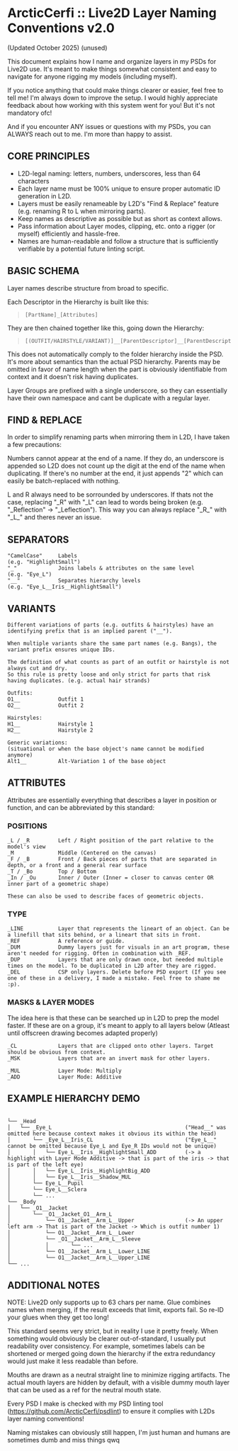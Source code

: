 # ArcticCerfi :: Live2D Layer Naming Conventions v2.0

(Updated October 2025) (unused)

This document explains how I name and organize layers in my PSDs for Live2D use.
It's meant to make things somewhat consistent and easy to navigate for anyone rigging my models (including myself).

If you notice anything that could make things clearer or easier, feel free to tell me! I'm always down to improve the setup.
I would highly appreciate feedback about how working with this system went for you! But it's not mandatory ofc!

And if you encounter ANY issues or questions with my PSDs, you can ALWAYS reach out to me. I'm more than happy to assist.


## CORE PRINCIPLES

- L2D-legal naming: letters, numbers, underscores, less than 64 characters
- Each layer name must be 100% unique to ensure proper automatic ID generation in L2D.
- Layers must be easily renameable by L2D's "Find & Replace" feature (e.g. renaming R to L when mirroring parts).
- Keep names as descriptive as possible but as short as context allows.
- Pass information about Layer modes, clipping, etc. onto a rigger (or myself) efficiently and hassle-free.
- Names are human-readable and follow a structure that is sufficiently verifiable by a potential future linting script.


## BASIC SCHEMA

Layer names describe structure from broad to specific.

Each Descriptor in the Hierarchy is built like this:

> ```
> [PartName]_[Attributes]
> ```

They are then chained together like this, going down the Hierarchy:

> ```
> [(OUTFIT/HAIRSTYLE/VARIANT)]__[ParentDescriptor]__[ParentDescriptor]__...__[PartDescriptor]
> ```

This does not automatically comply to the folder hierarchy inside the PSD. It's more about semantics than the actual PSD hierarchy.
Parents may be omitted in favor of name length when the part is obviously identifiable from context and it doesn't risk having duplicates.

Layer Groups are prefixed with a single underscore, so they can essentially have their own namespace and cant be duplicate with a regular layer.


## FIND & REPLACE

In order to simplify renaming parts when mirroring them in L2D, I have taken a few precautions:

Numbers cannot appear at the end of a name. If they do, an underscore is appended so L2D does not count up the digit at the end of the name when duplicating.
If there's no number at the end, it just appends "2" which can easily be batch-replaced with nothing.

L and R always need to be sorrounded by underscores. If thats not the case, replacing "_R" with "_L" can lead to words being broken (e.g. "_Reflection" -> "_Leflection").
This way you can always replace "\_R\_" with "\_L\_" and theres never an issue.


## SEPARATORS

```
"CamelCase" 	Labels					 							(e.g. "HighlightSmall")
"_" 			Joins labels & attributes on the same level 		(e.g. "Eye_L")
"__" 			Separates hierarchy levels 							(e.g. "Eye_L__Iris__HighlightSmall")
```


## VARIANTS

```
Different variations of parts (e.g. outfits & hairstyles) have an identifying prefix that is an implied parent ("__").

When multiple variants share the same part names (e.g. Bangs), the variant prefix ensures unique IDs.

The definition of what counts as part of an outfit or hairstyle is not always cut and dry.
So this rule is pretty loose and only strict for parts that risk having duplicates. (e.g. actual hair strands)
	
Outfits:
O1__  			Outfit 1
O2__  			Outfit 2
    
Hairstyles:
H1__			Hairstyle 1
H2__			Hairstyle 2
    
Generic variations:
(situational or when the base object's name cannot be modified anymore)
Alt1__			Alt-Variation 1 of the base object
```


## ATTRIBUTES

Attributes are essentially everything that describes a layer in position or function, and can be abbreviated by this standard:

### POSITIONS

```
_L / _R			Left / Right position of the part relative to the model's view
_M				Middle (Centered on the canvas)
_F / _B			Front / Back pieces of parts that are separated in depth, or a front and a general rear surface
_T / _Bo		Top / Bottom
_In / _Ou		Inner / Outer (Inner = closer to canvas center OR inner part of a geometric shape)
    
These can also be used to describe faces of geometric objects.
```

### TYPE

```
_LINE 			Layer that represents the lineart of an object. Can be a linefill that sits behind, or a lineart that sits in front.
_REF			A reference or guide.
_DUM  			Dummy layers just for visuals in an art program, these aren't needed for rigging. Often in combination with _REF.
_DUP  			Layers that are only drawn once, but needed multiple times on the model. To be duplicated in L2D after they are rigged.
_DEL			CSP only layers. Delete before PSD export (If you see one of these in a delivery, I made a mistake. Feel free to shame me :p).
```

### MASKS & LAYER MODES

The idea here is that these can be searched up in L2D to prep the model faster. 
If these are on a group, it's meant to apply to all layers below (Atleast until offscreen drawing becomes adapted properly)

```
_CL 			Layers that are clipped onto other layers. Target should be obvious from context.
_MSK			Layers that are an invert mask for other layers.

_MUL  			Layer Mode: Multiply
_ADD  			Layer Mode: Additive
```

## EXAMPLE HIERARCHY DEMO
```

└── _Head											
│	└── _Eye_L											("Head__" was omitted here because context makes it obvious its within the head)
│		└──	_Eye_L__Iris_CL								("Eye_L__" cannot be omitted because Eye_L and Eye_R IDs would not be unique)
│		│	└── Eye_L__Iris__HighlightSmall_ADD			(-> a highlight with Layer Mode Additive -> that is part of the iris -> that is part of the left eye)
│		│	└── Eye_L__Iris__HighlightBig_ADD
│		│	└── Eye_L__Iris__Shadow_MUL
│		└──	Eye_L__Pupil
│		└──	Eye_L__Sclera
│		└── ...
└── _Body
│	└── _O1__Jacket
│		└── _O1__Jacket_O1__Arm_L						
│			└── O1__Jacket__Arm_L__Upper				(-> An upper left arm -> That is part of the Jacket -> Which is outfit number 1)
│			└── O1__Jacket__Arm_L__Lower
│			└── _O1__Jacket__Arm_L__Sleeve
│			│		└── ...
│			└── O1__Jacket__Arm_L__Lower_LINE
│			└── O1__Jacket__Arm_L__Upper_LINE
└── ...
```


## ADDITIONAL NOTES

NOTE: Live2D only supports up to 63 chars per name.
Glue combines names when merging, if the result exceeds that limit, exports fail. So re-ID your glues when they get too long!

This standard seems very strict, but in reality I use it pretty freely. When something would obviously be clearer out-of-standard, I usually put readability over consistency. For example, sometimes labels can be shortened or merged going down the hierarchy if the extra redundancy would just make it less readable than before.

Mouths are drawn as a neutral straight line to minimize rigging artifacts. The actual mouth layers are hidden by default, with a visible dummy mouth layer that can be used as a ref for the neutral mouth state.

Every PSD I make is checked with my PSD linting tool (https://github.com/ArcticCerfi/psdlint) to ensure it complies with L2Ds layer naming conventions!

Naming mistakes can obviously still happen, I'm just human and humans are sometimes dumb and miss things qwq
